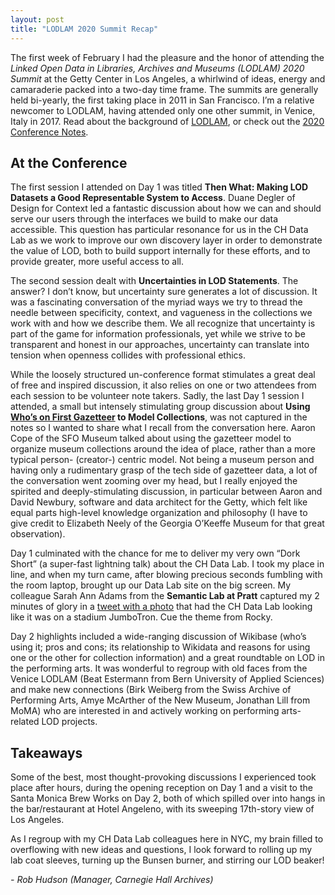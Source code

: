 ```yaml
---
layout: post
title: "LODLAM 2020 Summit Recap"
---
```


The first week of February I had the pleasure and the honor of attending the *Linked Open Data in Libraries, Archives and Museums (LODLAM) 2020 Summit* at the Getty Center in Los Angeles, a whirlwind of ideas, energy and camaraderie packed into a two-day time frame. The summits are generally held bi-yearly, the first taking place in 2011 in San Francisco. I’m a relative newcomer to LODLAM, having attended only one other summit, in Venice, Italy in 2017. Read about the background of <a href="https://lodlam.net/about/" target="_blank">LODLAM</a>, or check out the <a href="https://drive.google.com/drive/u/2/folders/1ZTapwNwIgSLMXRLVYlx0cDCwgiNw7yci" target="_blank">2020 Conference Notes</a>. 

## At the Conference 

The first session I attended on Day 1 was titled **Then What: Making LOD Datasets a Good Representable System to Access**. Duane Degler of Design for Context led a fantastic discussion about how we can and should serve our users through the interfaces we build to make our data accessible. This question has particular resonance for us in the CH Data Lab as we work to improve our own discovery layer in order to demonstrate the value of LOD, both to build support internally for these efforts, and to provide greater, more useful access to all. 

The second session dealt with **Uncertainties in LOD Statements**. The answer? I don’t know, but uncertainty sure generates a lot of discussion. It was a fascinating conversation of the myriad ways we try to thread the needle between specificity, context, and vagueness in the collections we work with and how we describe them. We all recognize that uncertainty is part of the game for information professionals, yet while we strive to be transparent and honest in our approaches, uncertainty can translate into tension when openness collides with professional ethics. 

While the loosely structured un-conference format stimulates a great deal of free and inspired discussion, it also relies on one or two attendees from each session to be volunteer note takers. Sadly, the last Day 1 session I attended, a small but intensely stimulating group discussion about **Using <a href="https://www.whosonfirst.org/" target="_blank">Who’s on First Gazetteer</a> to Model Collections**, was not captured in the notes so I wanted to share what I recall from the conversation here. Aaron Cope of the SFO Museum talked about using the gazetteer model to organize museum collections around the idea of place, rather than a more typical person- (creator-) centric model. Not being a museum person and having only a rudimentary grasp of the tech side of gazetteer data, a lot of the conversation went zooming over my head, but I really enjoyed the spirited and deeply-stimulating discussion, in particular between Aaron and David Newbury, software and data architect for the Getty, which felt like equal parts high-level knowledge organization and philosophy (I have to give credit to Elizabeth Neely of the Georgia O’Keeffe Museum for that great observation). 

Day 1 culminated with the chance for me to deliver my very own “Dork Short” (a super-fast lightning talk) about the CH Data Lab. I took my place in line, and when my turn came, after blowing precious seconds fumbling with the room laptop, brought up our Data Lab site on the big screen. My colleague Sarah Ann Adams from the **Semantic Lab at Pratt** captured my 2 minutes of glory in a <a href="https://twitter.com/semlabteam/status/1224488096156139520" target="_blank">tweet with a photo</a> that had the CH Data Lab looking like it was on a stadium JumboTron. Cue the theme from Rocky. 

Day 2 highlights included a wide-ranging discussion of Wikibase (who’s using it; pros and cons; its relationship to Wikidata and reasons for using one or the other for collection information) and a great roundtable on LOD in the performing arts. It was wonderful to regroup with old faces from the Venice LODLAM (Beat Estermann from Bern University of Applied Sciences) and make new connections (Birk Weiberg from the Swiss Archive of Performing Arts, Amye McArther of the New Museum, Jonathan Lill from MoMA) who are interested in and actively working on performing arts-related LOD projects. 

## Takeaways 

Some of the best, most thought-provoking discussions I experienced took place after hours, during the opening reception on Day 1 and a visit to the Santa Monica Brew Works on Day 2, both of which spilled over into hangs in the bar/restaurant at Hotel Angeleno, with its sweeping 17th-story view of Los Angeles. 

As I regroup with my CH Data Lab colleagues here in NYC, my brain filled to overflowing with new ideas and questions, I look forward to rolling up my lab coat sleeves, turning up the Bunsen burner, and stirring our LOD beaker! 

 

*- Rob Hudson (Manager, Carnegie Hall Archives)*
